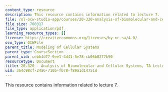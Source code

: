 ```yaml
---
content_type: resource
description: This resource contains information related to lecture 7.
file: /ol-ocw-studio-app/courses/20-320-analysis-of-biomolecular-and-cellular-systems-fall-2012/364c98cf24a6710bfb78f89a1d14751d_MIT20_320F12_Lecture7.pdf
file_size: 708317
file_type: application/pdf
learning_resource_types: []
license: https://creativecommons.org/licenses/by-nc-sa/4.0/
ocw_type: OCWFile
parent_title: Modeling of Cellular Systems
parent_type: CourseSection
parent_uid: cebb4d77-9ee1-4d41-5e78-cb06b0277b90
resourcetype: Document
title: 20.320 - Analysis of Biomolecular and Cellular Systems, TA Lecture Note 7
uid: 364c98cf-24a6-710b-fb78-f89a1d14751d
---
```

This resource contains information related to lecture 7.
